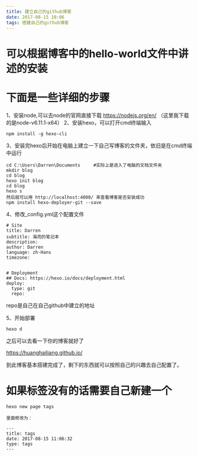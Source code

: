 ```yaml
---
title: 建立自己的github博客
date: 2017-08-15 10:06
tags: 搭建自己的github博客
---
```


# 可以根据博客中的hello-world文件中讲述的安装

# 下面是一些详细的步骤
1、安装node,可以去node的官网直接下载 https://nodejs.org/en/ （这里我下载的是node-v6.11.1-x64）
2、安装hexo，可以打开cmd终端输入

    npm install -g hexo-cli
<!--more-->
3、安装完hexo后开始在电脑上建立一下自己写博客的文件夹，依旧是在cmd终端中运行

    cd C:\Users\Darren\Documents     #实际上是进入了电脑的文档文件夹
    mkdir blog
    cd blog
    hexo init blog
    cd blog
    hexo s
    然后就可以用 http://localhost:4000/ 来查看博客是否安装成功
    npm install hexo-deployer-git --save
4、修改_config.yml这个配置文件


    # Site
    title: Darren
    subtitle: 海亮的笔记本
    description:
    author: Darren
    language: zh-Hans
    timezone:

    
    # Deployment
    ## Docs: https://hexo.io/docs/deployment.html
    deploy:
      type: git
      repo: 

repo是自己在自己github中建立的地址

5、开始部署

    hexo d

之后可以去看一下你的博客就好了

https://huanghailiang.github.io/

到此博客基本搭建完成了，剩下的东西就可以按照自己的兴趣去自己配置了。

# 如果标签没有的话需要自己新建一个

    hexo new page tags
    
    里面修改为：
    
    ---
    title: tags
    date: 2017-08-15 11:06:32
    type: tags
    ---